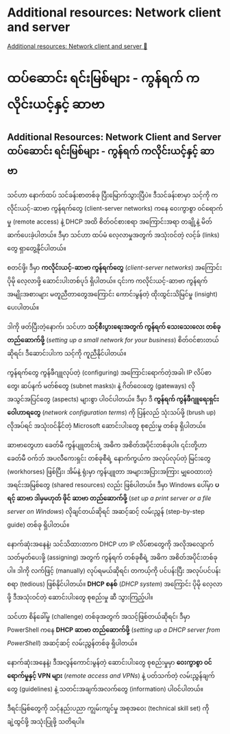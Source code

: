 # Additional resources: Network client and server

[Additional resources: Network client and server 🔗](https://www.coursera.org/learn/introduction-to-networking-and-Cloud-computing/supplement/cHJ3R/additional-resources-network-client-and-server)

# ထပ်ဆောင်း ရင်းမြစ်များ - ကွန်ရက် ကလိုင်းယင့်နှင့် ဆာဗာ

## Additional Resources: Network Client and Server ထပ်ဆောင်း ရင်းမြစ်များ - ကွန်ရက် ကလိုင်းယင့်နှင့် ဆာဗာ

သင်ဟာ နောက်ထပ် သင်ခန်းစာတစ်ခု ပြီးမြောက်သွားပြီပဲ။ ဒီသင်ခန်းစာမှာ သင့်ကို ကလိုင်းယင့်-ဆာဗာ ကွန်ရက်တွေ (client-server networks) ကနေ ဝေးကွာစွာ ဝင်ရောက်မှု (remote access) နဲ့ DHCP အထိ စိတ်ဝင်စားစရာ အကြောင်းအရာ တချို့နဲ့ မိတ်ဆက်ပေးခဲ့ပါတယ်။ ဒီမှာ သင်ဟာ ထပ်မံ လေ့လာမှုအတွက် အသုံးဝင်တဲ့ လင့်ခ် (links) တွေ ရှာတွေ့နိုင်ပါတယ်။

စတင်ဖို့၊ ဒီမှာ **ကလိုင်းယင့်-ဆာဗာ ကွန်ရက်တွေ** (_client-server networks_) အကြောင်း ပိုမို လေ့လာဖို့ ဆောင်းပါးတစ်ပုဒ် ရှိပါတယ်။ ၎င်းက ကလိုင်းယင့်-ဆာဗာ ကွန်ရက် အမျိုးအစားများ မတူညီတာတွေအကြောင်း ကောင်းမွန်တဲ့ ထိုးထွင်းသိမြင်မှု (insight) ပေးပါတယ်။

ဒါကို ဖတ်ပြီးတဲ့နောက်၊ သင်ဟာ **သင့်စီးပွားရေးအတွက် ကွန်ရက် သေးသေးလေး တစ်ခု တည်ဆောက်ဖို့** (_setting up a small network for your business_) စိတ်ဝင်စားတယ်ဆိုရင်၊ ဒီဆောင်းပါးက သင့်ကို ကူညီနိုင်ပါတယ်။

ကွန်ရက်တွေ ကွန်ဖီဂျူလုပ်တဲ့ (configuring) အကြောင်းရောက်တဲ့အခါ၊ IP လိပ်စာတွေ၊ ဆပ်နက် မတ်စ်တွေ (subnet masks)၊ နဲ့ ဂိတ်ဝေးတွေ (gateways) လို အသွင်အပြင်တွေ (aspects) များစွာ ပါဝင်ပါတယ်။ ဒီမှာ ဒီ **ကွန်ရက် ကွန်ဖီဂျူရေးရှင်း ဝေါဟာရတွေ** (_network configuration terms_) ကို ပြန်လည် သုံးသပ်ဖို့ (brush up) လိုအပ်ရင် အသုံးဝင်နိုင်တဲ့ Microsoft ဆောင်းပါးတွေ စုစည်းမှု တစ်ခု ရှိပါတယ်။

ဆာဗာတွေဟာ ခေတ်မီ ကွန်ပျူတင်းရဲ့ အဓိက အစိတ်အပိုင်းတစ်ခုပါ။ ၎င်းတို့ဟာ ခေတ်မီ ဝက်ဘ် အပလီကေးရှင်း တစ်ခုစီရဲ့ နောက်ကွယ်က အလုပ်လုပ်တဲ့ မြင်းတွေ (workhorses) ဖြစ်ပြီး၊ အိမ်နဲ့ ရုံးမှာ ကွန်ပျူတာ အများအပြားအကြား မျှဝေထားတဲ့ အရင်းအမြစ်တွေ (shared resources) လည်း ဖြစ်ပါတယ်။ ဒီမှာ Windows ပေါ်မှာ **ပရင့် ဆာဗာ ဒါမှမဟုတ် ဖိုင် ဆာဗာ တည်ဆောက်ဖို့** (_set up a print server or a file server on Windows_) လိုချင်တယ်ဆိုရင် အဆင့်ဆင့် လမ်းညွှန် (step-by-step guide) တစ်ခု ရှိပါတယ်။

နောက်ဆုံးအနေနဲ့၊ သင်သိထားတာက DHCP ဟာ IP လိပ်စာတွေကို အလိုအလျောက် သတ်မှတ်ပေးဖို့ (assigning) အတွက် ကွန်ရက် တစ်ခုစီရဲ့ အဓိက အစိတ်အပိုင်းတစ်ခုပါ။ ဒါကို လက်ဖြင့် (manually) လုပ်ရမယ်ဆိုရင်၊ တကယ့်ကို ပင်ပန်းပြီး အလုပ်ပင်ပန်းစရာ (tedious) ဖြစ်နိုင်ပါတယ်။ **DHCP စနစ်** (_DHCP system_) အကြောင်း ပိုမို လေ့လာဖို့ ဒီအသုံးဝင်တဲ့ ဆောင်းပါးတွေ စုစည်းမှု ဆီ သွားကြည့်ပါ။

သင်ဟာ စိန်ခေါ်မှု (challenge) တစ်ခုအတွက် အသင့်ဖြစ်တယ်ဆိုရင်၊ ဒီမှာ PowerShell ကနေ **DHCP ဆာဗာ တည်ဆောက်ဖို့** (_setting up a DHCP server from PowerShell_) အဆင့်ဆင့် လမ်းညွှန်တစ်ခု ရှိပါတယ်။

နောက်ဆုံးအနေနဲ့၊ ဒီအလွန်ကောင်းမွန်တဲ့ ဆောင်းပါးတွေ စုစည်းမှုမှာ **ဝေးကွာစွာ ဝင်ရောက်မှုနှင့် VPN များ** (_remote access and VPNs_) နဲ့ ပတ်သက်တဲ့ လမ်းညွှန်ချက်တွေ (guidelines) နဲ့ သတင်းအချက်အလက်တွေ (information) ပါဝင်ပါတယ်။

ဒီရင်းမြစ်တွေကို သင့်နည်းပညာ ကျွမ်းကျင်မှု အစုအဝေး (technical skill set) ကို ချဲ့ထွင်ဖို့ အသုံးပြုဖို့ သတိရပါ။
